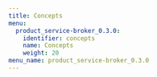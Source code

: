 ```yaml
---
title: Concepts
menu:
  product_service-broker_0.3.0:
    identifier: concepts
    name: Concepts
    weight: 20
menu_name: product_service-broker_0.3.0
---
```

